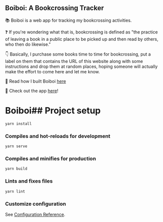 
## Boiboi: A Bookcrossing Tracker

📚 Boiboi is a web app for tracking my bookcrossing activities.  
  
❓ If you're wondering what that is, bookcrossing is defined as "the practice of leaving a book in a public place to be picked up and then read by others, who then do likewise."  
  
👇 Basically, I purchase some books time to time for bookcrossing, put a label on them that contains the URL of this website along with some instructions and drop them at random places, hoping someone will actually make the effort to come here and let me know.

🧐 Read how I built Boiboi [here](https://shayonkhaled.com/portfolio/boiboi-xyz/)

👀 Check out the app [here](https://boiboi.netlify.app/about)! 


# Boiboi## Project setup
```
yarn install
```

### Compiles and hot-reloads for development
```
yarn serve
```

### Compiles and minifies for production
```
yarn build
```

### Lints and fixes files
```
yarn lint
```

### Customize configuration
See [Configuration Reference](https://cli.vuejs.org/config/).
